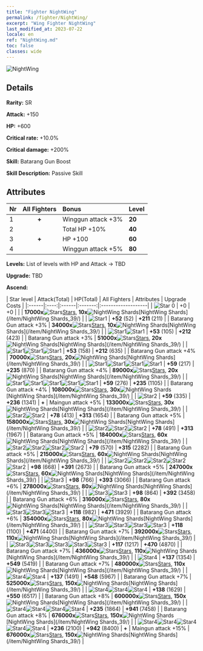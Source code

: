 ```yaml
---
title: "Fighter NightWing"
permalink: /fighter/NightWing/
excerpt: "Wing Fighter NightWing"
last_modified_at: 2023-07-22
locale: en
ref: "NightWing.md"
toc: false
classes: wide
---
```



 ![NightWing](/images/ship/fj_img11.png)

## Details

 **Rarity:** SR 

 **Attack:** +150

 **HP:** +600

 **Critical rate:** +10.0%

 **Critical damage:** +200%

 **Skill:** Batarang Gun Boost

 **Skill Description:**  Passive Skill

## Attributes

  |  Nr | All Fighters | Bonus | Level |
  |:----|:-------------:|:--------------------|:--------|
  | 1  | **+**  | Winggun attack +3%  | **20** |
  | 2  |   | Total HP +10%  | **40** |
  | 3  | **+**  | HP +100  | **60** |
  | 4  |   | Winggun attack +5%  | **80** |


 **Levels:**  List of levels with HP and Attack -> TBD

 **Upgrade:**  TBD

 **Ascend:**  

  |  Star level | Attack(Total) | HP(Total) | All Fighters | Attributes | Upgrade Costs |
  |:------|:----:|:------|:-------:|:-------------------|
  | ![Star 0](/images/s0.png)  | +0  | +0  |  |    | **17000x**![Stars](/images/item/Stars_p.png)[Stars](/item/Stars_2/), **10x**![NightWing Shards](/images/item/NightWing_Shards_p.png)[NightWing Shards](/item/NightWing Shards_39/) |
  | ![Star1](/images/s1.png)  | **+52** (52)  | **+211** (211)  |   | Batarang Gun attack +3%  | **34000x**![Stars](/images/item/Stars_p.png)[Stars](/item/Stars_2/), **10x**![NightWing Shards](/images/item/NightWing_Shards_p.png)[NightWing Shards](/item/NightWing Shards_39/) |
  | ![Star1](/images/s1.png)![Star1](/images/s1.png)  | **+53** (105)  | **+212** (423)  |   | Batarang Gun attack +3%  | **51000x**![Stars](/images/item/Stars_p.png)[Stars](/item/Stars_2/), **20x**![NightWing Shards](/images/item/NightWing_Shards_p.png)[NightWing Shards](/item/NightWing Shards_39/) |
  | ![Star1](/images/s1.png)![Star1](/images/s1.png)![Star1](/images/s1.png)  | **+53** (158)  | **+212** (635)  |   | Batarang Gun attack +4%  | **70000x**![Stars](/images/item/Stars_p.png)[Stars](/item/Stars_2/), **20x**![NightWing Shards](/images/item/NightWing_Shards_p.png)[NightWing Shards](/item/NightWing Shards_39/) |
  | ![Star1](/images/s1.png)![Star1](/images/s1.png)![Star1](/images/s1.png)![Star1](/images/s1.png)  | **+59** (217)  | **+235** (870)  |   | Batarang Gun attack +4%  | **89000x**![Stars](/images/item/Stars_p.png)[Stars](/item/Stars_2/), **20x**![NightWing Shards](/images/item/NightWing_Shards_p.png)[NightWing Shards](/item/NightWing Shards_39/) |
  | ![Star1](/images/s1.png)![Star1](/images/s1.png)![Star1](/images/s1.png)![Star1](/images/s1.png)![Star1](/images/s1.png)  | **+59** (276)  | **+235** (1105)  |   | Batarang Gun attack +4%  | **108000x**![Stars](/images/item/Stars_p.png)[Stars](/item/Stars_2/), **30x**![NightWing Shards](/images/item/NightWing_Shards_p.png)[NightWing Shards](/item/NightWing Shards_39/) |
  | ![Star2](/images/s2.png)  | **+59** (335)  | **+236** (1341)  | **+**  | Maingun attack +5%  | **133000x**![Stars](/images/item/Stars_p.png)[Stars](/item/Stars_2/), **30x**![NightWing Shards](/images/item/NightWing_Shards_p.png)[NightWing Shards](/item/NightWing Shards_39/) |
  | ![Star2](/images/s2.png)![Star2](/images/s2.png)  | **+78** (413)  | **+313** (1654)  |   | Batarang Gun attack +5%  | **158000x**![Stars](/images/item/Stars_p.png)[Stars](/item/Stars_2/), **30x**![NightWing Shards](/images/item/NightWing_Shards_p.png)[NightWing Shards](/item/NightWing Shards_39/) |
  | ![Star2](/images/s2.png)![Star2](/images/s2.png)![Star2](/images/s2.png)  | **+78** (491)  | **+313** (1967)  |   | Batarang Gun attack +5%  | **184000x**![Stars](/images/item/Stars_p.png)[Stars](/item/Stars_2/), **60x**![NightWing Shards](/images/item/NightWing_Shards_p.png)[NightWing Shards](/item/NightWing Shards_39/) |
  | ![Star2](/images/s2.png)![Star2](/images/s2.png)![Star2](/images/s2.png)![Star2](/images/s2.png)  | **+79** (570)  | **+315** (2282)  |   | Batarang Gun attack +5%  | **215000x**![Stars](/images/item/Stars_p.png)[Stars](/item/Stars_2/), **60x**![NightWing Shards](/images/item/NightWing_Shards_p.png)[NightWing Shards](/item/NightWing Shards_39/) |
  | ![Star2](/images/s2.png)![Star2](/images/s2.png)![Star2](/images/s2.png)![Star2](/images/s2.png)![Star2](/images/s2.png)  | **+98** (668)  | **+391** (2673)  |   | Batarang Gun attack +5%  | **247000x**![Stars](/images/item/Stars_p.png)[Stars](/item/Stars_2/), **60x**![NightWing Shards](/images/item/NightWing_Shards_p.png)[NightWing Shards](/item/NightWing Shards_39/) |
  | ![Star3](/images/s3.png)  | **+98** (766)  | **+393** (3066)  |   | Batarang Gun attack +6%  | **278000x**![Stars](/images/item/Stars_p.png)[Stars](/item/Stars_2/), **80x**![NightWing Shards](/images/item/NightWing_Shards_p.png)[NightWing Shards](/item/NightWing Shards_39/) |
  | ![Star3](/images/s3.png)![Star3](/images/s3.png)  | **+98** (864)  | **+392** (3458)  |   | Batarang Gun attack +6%  | **316000x**![Stars](/images/item/Stars_p.png)[Stars](/item/Stars_2/), **80x**![NightWing Shards](/images/item/NightWing_Shards_p.png)[NightWing Shards](/item/NightWing Shards_39/) |
  | ![Star3](/images/s3.png)![Star3](/images/s3.png)![Star3](/images/s3.png)  | **+118** (982)  | **+471** (3929)  |   | Batarang Gun attack +6%  | **354000x**![Stars](/images/item/Stars_p.png)[Stars](/item/Stars_2/), **80x**![NightWing Shards](/images/item/NightWing_Shards_p.png)[NightWing Shards](/item/NightWing Shards_39/) |
  | ![Star3](/images/s3.png)![Star3](/images/s3.png)![Star3](/images/s3.png)![Star3](/images/s3.png)  | **+118** (1100)  | **+471** (4400)  |   | Batarang Gun attack +7%  | **392000x**![Stars](/images/item/Stars_p.png)[Stars](/item/Stars_2/), **110x**![NightWing Shards](/images/item/NightWing_Shards_p.png)[NightWing Shards](/item/NightWing Shards_39/) |
  | ![Star3](/images/s3.png)![Star3](/images/s3.png)![Star3](/images/s3.png)![Star3](/images/s3.png)![Star3](/images/s3.png)  | **+117** (1217)  | **+470** (4870)  |   | Batarang Gun attack +7%  | **436000x**![Stars](/images/item/Stars_p.png)[Stars](/item/Stars_2/), **110x**![NightWing Shards](/images/item/NightWing_Shards_p.png)[NightWing Shards](/item/NightWing Shards_39/) |
  | ![Star4](/images/s4.png)  | **+137** (1354)  | **+549** (5419)  |   | Batarang Gun attack +7%  | **480000x**![Stars](/images/item/Stars_p.png)[Stars](/item/Stars_2/), **110x**![NightWing Shards](/images/item/NightWing_Shards_p.png)[NightWing Shards](/item/NightWing Shards_39/) |
  | ![Star4](/images/s4.png)![Star4](/images/s4.png)  | **+137** (1491)  | **+548** (5967)  |   | Batarang Gun attack +7%  | **525000x**![Stars](/images/item/Stars_p.png)[Stars](/item/Stars_2/), **150x**![NightWing Shards](/images/item/NightWing_Shards_p.png)[NightWing Shards](/item/NightWing Shards_39/) |
  | ![Star4](/images/s4.png)![Star4](/images/s4.png)![Star4](/images/s4.png)  | **+138** (1629)  | **+550** (6517)  |   | Batarang Gun attack +8%  | **600000x**![Stars](/images/item/Stars_p.png)[Stars](/item/Stars_2/), **150x**![NightWing Shards](/images/item/NightWing_Shards_p.png)[NightWing Shards](/item/NightWing Shards_39/) |
  | ![Star4](/images/s4.png)![Star4](/images/s4.png)![Star4](/images/s4.png)![Star4](/images/s4.png)  | **+235** (1864)  | **+941** (7458)  |   | Batarang Gun attack +8%  | **676000x**![Stars](/images/item/Stars_p.png)[Stars](/item/Stars_2/), **150x**![NightWing Shards](/images/item/NightWing_Shards_p.png)[NightWing Shards](/item/NightWing Shards_39/) |
  | ![Star4](/images/s4.png)![Star4](/images/s4.png)![Star4](/images/s4.png)![Star4](/images/s4.png)![Star4](/images/s4.png)  | **+236** (2100)  | **+942** (8400)  | **+**  | Maingun attack +15%  | **676000x**![Stars](/images/item/Stars_p.png)[Stars](/item/Stars_2/), **150x**![NightWing Shards](/images/item/NightWing_Shards_p.png)[NightWing Shards](/item/NightWing Shards_39/) |

